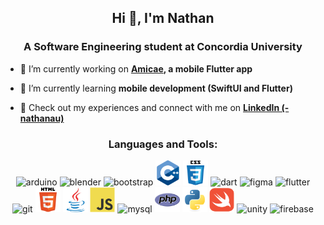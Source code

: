 <h2 align="center">Hi 👋, I'm Nathan</h1>
<h3 align="center">A Software Engineering student at Concordia University</h3>

- 🔭 I’m currently working on **[Amicae](https://github.com/nathan-au/amicae-app.git), a mobile Flutter app**

- 🌱 I’m currently learning **mobile development (SwiftUI and Flutter)**

- 📄 Check out my experiences and connect with me on **[LinkedIn (-nathanau)](https://www.linkedin.com/in/-nathanau/)**

<h3 align="center">Languages and Tools:</h3>
<p align="center"> 
  <img src="https://cdn.worldvectorlogo.com/logos/arduino-1.svg" alt="arduino" width="40" height="40"/> 
  <img src="https://download.blender.org/branding/community/blender_community_badge_white.svg" alt="blender" width="40" height="40"/> 
  <img src="https://v5.getbootstrap.com/docs/5.0/assets/brand/bootstrap-logo-shadow.png" alt="bootstrap" width="auto" height="40"/> 
  <img src="https://raw.githubusercontent.com/devicons/devicon/master/icons/cplusplus/cplusplus-original.svg" alt="cplusplus" width="40" height="40"/> 
  <img src="https://raw.githubusercontent.com/devicons/devicon/master/icons/css3/css3-original-wordmark.svg" alt="css3" width="40" height="40"/> 
  <img src="https://www.vectorlogo.zone/logos/dartlang/dartlang-icon.svg" alt="dart" width="40" height="40"/> 
  <img src="https://www.vectorlogo.zone/logos/figma/figma-icon.svg" alt="figma" width="40" height="40"/> 
  <img src="https://www.vectorlogo.zone/logos/flutterio/flutterio-icon.svg" alt="flutter" width="40" height="40"/>
  <img src="https://www.vectorlogo.zone/logos/git-scm/git-scm-icon.svg" alt="git" width="40" height="40"/> 
  <img src="https://raw.githubusercontent.com/devicons/devicon/master/icons/html5/html5-original-wordmark.svg" alt="html5" width="40" height="40"/> 
  <img src="https://raw.githubusercontent.com/devicons/devicon/master/icons/java/java-original.svg" alt="java" width="40" height="40"/> 
  <img src="https://raw.githubusercontent.com/devicons/devicon/master/icons/javascript/javascript-original.svg" alt="javascript" width="40" height="40"/> 
  <img src="https://pngimg.com/uploads/mysql/mysql_PNG9.png" alt="mysql" width="auto" height="40"/> 
  <img src="https://raw.githubusercontent.com/devicons/devicon/master/icons/php/php-original.svg" alt="php" width="40" height="40"/> 
  <img src="https://raw.githubusercontent.com/devicons/devicon/master/icons/python/python-original.svg" alt="python" width="40" height="40"/> 
  <img src="https://raw.githubusercontent.com/devicons/devicon/master/icons/swift/swift-original.svg" alt="swift" width="auto" height="40"/> 
  <img src="https://avatars.githubusercontent.com/u/426196?s=200&v=4" alt="unity" width="40" height="40"/> 
  <img src="https://brandeps.com/logo-download/F/Firebase-logo-02.png" alt="firebase" width="auto" height="40"/> 
  <!---<img src="" alt="" width="auto" height="40"/>-->
</p>

